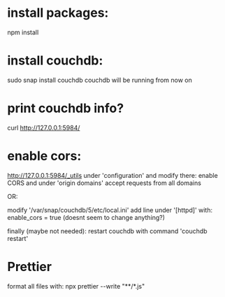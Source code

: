 # install packages:

npm install

# install couchdb:

sudo snap install couchdb
couchdb will be running from now on

# print couchdb info?

curl http://127.0.0.1:5984/

# enable cors:

http://127.0.0.1:5984/_utils
under 'configuration' and modify there: enable CORS and under 'origin domains' accept requests from all domains

OR:

modify '/var/snap/couchdb/5/etc/local.ini'
add line under '[httpd]' with:
enable_cors = true
(doesnt seem to change anything?)

finally (maybe not needed):
restart couchdb with command 'couchdb restart'


# Prettier
format all files with:
npx prettier --write "**/*.js"
